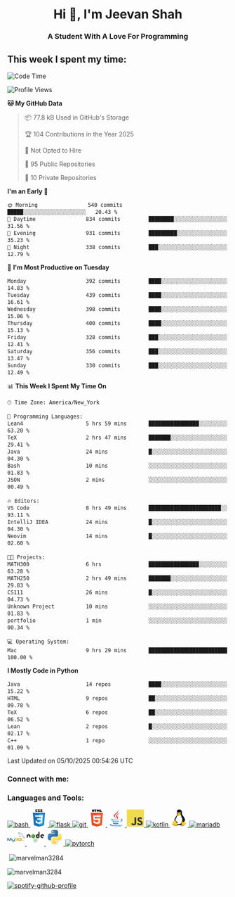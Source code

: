 <h1 align="center">Hi 👋, I'm Jeevan Shah</h1>
<h3 align="center">A Student With A Love For Programming</h3>

## This week I spent my time:

<!--START_SECTION:waka-->
![Code Time](http://img.shields.io/badge/Code%20Time-629%20hrs%2037%20mins-blue)

![Profile Views](http://img.shields.io/badge/Profile%20Views-0-blue)

**🐱 My GitHub Data** 

> 📦 77.8 kB Used in GitHub's Storage 
 > 
> 🏆 104 Contributions in the Year 2025
 > 
> 🚫 Not Opted to Hire
 > 
> 📜 95 Public Repositories 
 > 
> 🔑 10 Private Repositories 
 > 
**I'm an Early 🐤** 

```text
🌞 Morning                540 commits         █████░░░░░░░░░░░░░░░░░░░░   20.43 % 
🌆 Daytime                834 commits         ████████░░░░░░░░░░░░░░░░░   31.56 % 
🌃 Evening                931 commits         █████████░░░░░░░░░░░░░░░░   35.23 % 
🌙 Night                  338 commits         ███░░░░░░░░░░░░░░░░░░░░░░   12.79 % 
```
📅 **I'm Most Productive on Tuesday** 

```text
Monday                   392 commits         ████░░░░░░░░░░░░░░░░░░░░░   14.83 % 
Tuesday                  439 commits         ████░░░░░░░░░░░░░░░░░░░░░   16.61 % 
Wednesday                398 commits         ████░░░░░░░░░░░░░░░░░░░░░   15.06 % 
Thursday                 400 commits         ████░░░░░░░░░░░░░░░░░░░░░   15.13 % 
Friday                   328 commits         ███░░░░░░░░░░░░░░░░░░░░░░   12.41 % 
Saturday                 356 commits         ███░░░░░░░░░░░░░░░░░░░░░░   13.47 % 
Sunday                   330 commits         ███░░░░░░░░░░░░░░░░░░░░░░   12.49 % 
```


📊 **This Week I Spent My Time On** 

```text
🕑︎ Time Zone: America/New_York

💬 Programming Languages: 
Lean4                    5 hrs 59 mins       ████████████████░░░░░░░░░   63.20 % 
TeX                      2 hrs 47 mins       ███████░░░░░░░░░░░░░░░░░░   29.41 % 
Java                     24 mins             █░░░░░░░░░░░░░░░░░░░░░░░░   04.30 % 
Bash                     10 mins             ░░░░░░░░░░░░░░░░░░░░░░░░░   01.83 % 
JSON                     2 mins              ░░░░░░░░░░░░░░░░░░░░░░░░░   00.49 % 

🔥 Editors: 
VS Code                  8 hrs 49 mins       ███████████████████████░░   93.11 % 
IntelliJ IDEA            24 mins             █░░░░░░░░░░░░░░░░░░░░░░░░   04.30 % 
Neovim                   14 mins             █░░░░░░░░░░░░░░░░░░░░░░░░   02.60 % 

🐱‍💻 Projects: 
MATH300                  6 hrs               ████████████████░░░░░░░░░   63.28 % 
MATH250                  2 hrs 49 mins       ███████░░░░░░░░░░░░░░░░░░   29.83 % 
CS111                    26 mins             █░░░░░░░░░░░░░░░░░░░░░░░░   04.73 % 
Unknown Project          10 mins             ░░░░░░░░░░░░░░░░░░░░░░░░░   01.83 % 
portfolio                1 min               ░░░░░░░░░░░░░░░░░░░░░░░░░   00.34 % 

💻 Operating System: 
Mac                      9 hrs 29 mins       █████████████████████████   100.00 % 
```

**I Mostly Code in Python** 

```text
Java                     14 repos            ████░░░░░░░░░░░░░░░░░░░░░   15.22 % 
HTML                     9 repos             ██░░░░░░░░░░░░░░░░░░░░░░░   09.78 % 
TeX                      6 repos             ██░░░░░░░░░░░░░░░░░░░░░░░   06.52 % 
Lean                     2 repos             █░░░░░░░░░░░░░░░░░░░░░░░░   02.17 % 
C++                      1 repo              ░░░░░░░░░░░░░░░░░░░░░░░░░   01.09 % 
```




 Last Updated on 05/10/2025 00:54:26 UTC
<!--END_SECTION:waka-->

<h3 align="left">Connect with me:</h3>
<p align="left">

</p>

<h3 align="left">Languages and Tools:</h3>
<p align="left"> <a href="https://www.gnu.org/software/bash/" target="_blank"> <img src="https://www.vectorlogo.zone/logos/gnu_bash/gnu_bash-icon.svg" alt="bash" width="40" height="40"/> </a> <a href="https://www.w3schools.com/css/" target="_blank"> <img src="https://raw.githubusercontent.com/devicons/devicon/master/icons/css3/css3-original-wordmark.svg" alt="css3" width="40" height="40"/> </a> <a href="https://flask.palletsprojects.com/" target="_blank"> <img src="https://www.vectorlogo.zone/logos/pocoo_flask/pocoo_flask-icon.svg" alt="flask" width="40" height="40"/> </a> <a href="https://git-scm.com/" target="_blank"> <img src="https://www.vectorlogo.zone/logos/git-scm/git-scm-icon.svg" alt="git" width="40" height="40"/> </a> <a href="https://www.w3.org/html/" target="_blank"> <img src="https://raw.githubusercontent.com/devicons/devicon/master/icons/html5/html5-original-wordmark.svg" alt="html5" width="40" height="40"/> </a> <a href="https://www.java.com" target="_blank"> <img src="https://raw.githubusercontent.com/devicons/devicon/master/icons/java/java-original.svg" alt="java" width="40" height="40"/> </a> <a href="https://developer.mozilla.org/en-US/docs/Web/JavaScript" target="_blank"> <img src="https://raw.githubusercontent.com/devicons/devicon/master/icons/javascript/javascript-original.svg" alt="javascript" width="40" height="40"/> </a> <a href="https://kotlinlang.org" target="_blank"> <img src="https://www.vectorlogo.zone/logos/kotlinlang/kotlinlang-icon.svg" alt="kotlin" width="40" height="40"/> </a> <a href="https://www.linux.org/" target="_blank"> <img src="https://raw.githubusercontent.com/devicons/devicon/master/icons/linux/linux-original.svg" alt="linux" width="40" height="40"/> </a> <a href="https://mariadb.org/" target="_blank"> <img src="https://www.vectorlogo.zone/logos/mariadb/mariadb-icon.svg" alt="mariadb" width="40" height="40"/> </a> <a href="https://www.mysql.com/" target="_blank"> <img src="https://raw.githubusercontent.com/devicons/devicon/master/icons/mysql/mysql-original-wordmark.svg" alt="mysql" width="40" height="40"/> </a> <a href="https://nodejs.org" target="_blank"> <img src="https://raw.githubusercontent.com/devicons/devicon/master/icons/nodejs/nodejs-original-wordmark.svg" alt="nodejs" width="40" height="40"/> </a> <a href="https://www.python.org" target="_blank"> <img src="https://raw.githubusercontent.com/devicons/devicon/master/icons/python/python-original.svg" alt="python" width="40" height="40"/> </a> <a href="https://pytorch.org/" target="_blank"> <img src="https://www.vectorlogo.zone/logos/pytorch/pytorch-icon.svg" alt="pytorch" width="40" height="40"/> </a> </p>


<p>&nbsp;<img align="center" src="https://github-readme-stats.vercel.app/api?username=marvelman3284&show_icons=true&locale=en&theme=blue-green" alt="marvelman3284" /></p>

<p><img align="center" src="https://github-readme-streak-stats.herokuapp.com/?user=marvelman3284&theme=blue-green" alt="marvelman3284" /></p>


[![spotify-github-profile](https://spotify-github-profile.vercel.app/api/view?uid=lp0lvf5zzesrwq2hdzmfnkjsq&cover_image=true&theme=default)](https://github.com/kittinan/spotify-github-profile)
